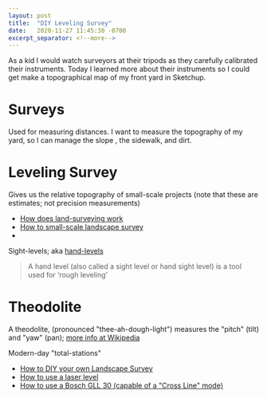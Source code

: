 ```yaml
---
layout: post
title:  "DIY Leveling Survey"
date:   2020-11-27 11:45:30 -0700
excerpt_separator: <!--more-->
---
```


As a kid I would watch surveyors at their tripods as they carefully calibrated their instruments. Today I learned more about their instruments so I could get make a topographical map of my front yard in Sketchup.

<!--more-->
# Surveys
Used for measuring distances. I want to measure the topography of my yard, so I can manage the slope , the sidewalk, and dirt.

# Leveling Survey
Gives us the relative topography of small-scale projects (note that these are estimates; not precision measurements)

 - [How does land-surveying work](https://www.youtube.com/watch?v=SPCewaAfqPA)
 - [How to small-scale landscape survey](https://diy.stackexchange.com/questions/5033/how-can-i-easily-and-accurately-perform-a-small-scale-landscape-survey?newreg=aaefc9047d694f03af33ba12b4cd847a)
 - 

Sight-levels; aka [hand-levels](https://www.johnsonlevel.com/News/HandSightLevels)
 > A hand level (also called a sight level or hand sight level) is a tool used for ‘rough leveling’ 

 # Theodolite
 A theodolite, (pronounced "thee-ah-dough-light") measures the "pitch" (tilt) and "yaw" (pan); [more info at Wikipedia](https://en.wikipedia.org/wiki/Theodolite)

 Modern-day "total-stations"

 - [How to DIY your own Landscape Survey](https://lifehacker.com/how-to-diy-a-landscape-survey-5939630)
 - [How to use a laser level](https://www.google.com/search?q=how+to+use+laser+level&oq=how+to+use+laser+level&aqs=chrome.0.0i20i263i457j0i20i263j0l6.2004j0j7&sourceid=chrome&ie=UTF-8#kpvalbx=_AG_BX_KNJ4y0tQbwnJGoAQ14)
 - [How to use a Bosch GLL 30 (capable of a "Cross Line" mode)](https://www.youtube.com/watch?v=2MiLyzH4Aqc)